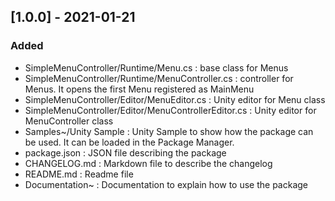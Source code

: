 ## [1.0.0] - 2021-01-21
### Added
- SimpleMenuController/Runtime/Menu.cs : base class for Menus
- SimpleMenuController/Runtime/MenuController.cs : controller for Menus. It opens the first Menu registered as MainMenu
- SimpleMenuController/Editor/MenuEditor.cs : Unity editor for Menu class
- SimpleMenuController/Editor/MenuControllerEditor.cs : Unity editor for MenuController class
- Samples~/Unity Sample : Unity Sample to show how the package can be used. It can be loaded in the Package Manager.
- package.json : JSON file describing the package
- CHANGELOG.md : Markdown file to describe the changelog
- README.md : Readme file
- Documentation~ : Documentation to explain how to use the package
